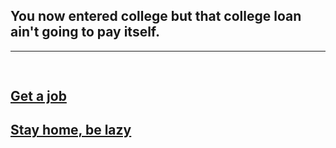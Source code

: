 ## You now entered college but that college loan ain't going to pay itself.
---
![]()
---
## [Get a job](../college/scene3.md)
## [Stay home, be lazy](../college/debt.md)